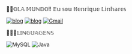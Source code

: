 👦🏾𝕆𝕃𝔸 𝕄𝕌ℕ𝔻𝕆!! 𝔼𝕦 𝕤𝕠𝕦 ℍ𝕖𝕟𝕣𝕚𝕢𝕦𝕖 𝕃𝕚𝕟𝕙𝕒𝕣𝕖𝕤 

[![blog](https://img.shields.io/badge/LinkedIn-0077B5?style=for-the-badge&logo=linkedin&logoColor=white)](https://www.linkedin.com/in/henrique-linhares-20b6a1284/?utm_source=share&utm_campaign=share_via&utm_content=profile&utm_medium=android_app) [![blog](https://img.shields.io/badge/Instagram-E4405F.svg?style=for-the-badge&logo=Instagram&logoColor=white)](https://www.instagram.com/linhares_hrq/) [![Gmail](https://img.shields.io/badge/Gmail-333333?style=for-the-badge&logo=gmail&logoColor=red)](mailto:linhareshenrique4@gmail.com)

👨🏾‍💻𝕃𝕀ℕ𝔾𝕌𝔸𝔾𝔼ℕ𝕊

![MySQL](https://img.shields.io/badge/MySQL-00000F?style=for-the-badge&logo=mysql&logoColor=white) ![Java](https://img.shields.io/badge/java-%23ED8B00.svg?style=for-the-badge&logo=openjdk&logoColor=white) 
